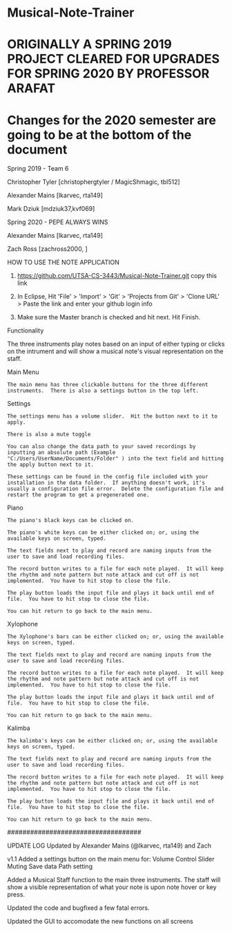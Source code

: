 # Musical-Note-Trainer
# ORIGINALLY A SPRING 2019 PROJECT CLEARED FOR UPGRADES FOR SPRING 2020 BY PROFESSOR ARAFAT
# Changes for the 2020 semester are going to be at the bottom of the document

Spring 2019 - Team 6


Christopher Tyler [christophergtyler / MagicShmagic, tbl512]

Alexander Mains [lkarvec, rta149]

Mark Dziuk [mdziuk37,kvf069]


Spring 2020 - PEPE ALWAYS WINS

Alexander Mains [lkarvec, rta149]

Zach Ross [zachross2000, ]

HOW TO USE THE NOTE APPLICATION

1. https://github.com/UTSA-CS-3443/Musical-Note-Trainer.git copy this link

2. In Eclipse, Hit 'File' > 'Import' > 'Git' > 'Projects from Git' > 'Clone URL' > Paste the link and enter your github login info

3. Make sure the Master branch is checked and hit next.  Hit Finish.

Functionality

The three instruments play notes based on an input of either typing or clicks on the intrument and will show a musical note's visual representation on the staff.

Main Menu
    
    The main menu has three clickable buttons for the three different instruments.  There is also a settings button in the top left.
    
Settings
    
    The settings menu has a volume slider.  Hit the button next to it to apply.
    
    There is also a mute toggle
    
    You can also change the data path to your saved recordings by inputting an absolute path (Example "C:/Users/UserName/Documents/Folder" ) into the text field and hitting the apply button next to it.
    
    These settings can be found in the config file included with your installation in the data folder.  If anything doesn't work, it's usually a configuration file error.  Delete the configuration file and restart the program to get a pregenerated one.

Piano
    
    The piano's black keys can be clicked on.
    
    The piano's white keys can be either clicked on; or, using the available keys on screen, typed.
    
    The text fields next to play and record are naming inputs from the user to save and load recording files.
    
    The record button writes to a file for each note played.  It will keep the rhythm and note pattern but note attack and cut off is not implemented.  You have to hit stop to close the file.
    
    The play button loads the input file and plays it back until end of file.  You have to hit stop to close the file.
    
    You can hit return to go back to the main menu.
    
    
Xylophone
    
    The Xylophone's bars can be either clicked on; or, using the available keys on screen, typed.
    
    The text fields next to play and record are naming inputs from the user to save and load recording files.
    
    The record button writes to a file for each note played.  It will keep the rhythm and note pattern but note attack and cut off is not implemented.  You have to hit stop to close the file.
    
    The play button loads the input file and plays it back until end of file.  You have to hit stop to close the file.
    
    You can hit return to go back to the main menu.
    
    

Kalimba
    
    The kalimba's keys can be either clicked on; or, using the available keys on screen, typed.
    
    The text fields next to play and record are naming inputs from the user to save and load recording files.
    
    The record button writes to a file for each note played.  It will keep the rhythm and note pattern but note attack and cut off is not implemented.  You have to hit stop to close the file.
    
    The play button loads the input file and plays it back until end of file.  You have to hit stop to close the file.
    
    You can hit return to go back to the main menu.
    
    
###################################

UPDATE LOG
Updated by Alexander Mains (@lkarvec, rta149)
and Zach 

v1.1
Added a settings button on the main menu for:
    Volume Control Slider 
    Muting
    Save data Path setting 

    
Added a Musical Staff function to the main three instruments.
    The staff will show a visible representation of what your note is upon note hover or key press.

Updated the code and bugfixed a few fatal errors.

Updated the GUI to accomodate the new functions on all screens

